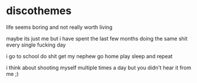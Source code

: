 # discothemes
life seems boring and not really worth living

maybe its just me but i have spent the last few months doing the same shit every single fucking day

i go to school do shit get my nephew go home play sleep and repeat

i think about shooting myself multiple times a day but you didn't hear it from me ;)
